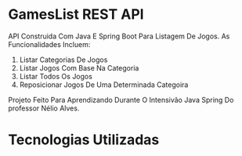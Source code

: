 # GamesList REST API

API Construida Com Java E Spring Boot Para Listagem De Jogos. As Funcionalidades Incluem:

1. Listar Categorias De Jogos
2. Listar Jogos Com Base Na Categoria
3. Listar Todos Os Jogos
4. Reposicionar Jogos De Uma Determinada Categoira

Projeto Feito Para Aprendizando Durante O Intensivão Java Spring Do professor Nélio Alves.

# Tecnologias Utilizadas
